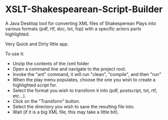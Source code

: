 XSLT-Shakespearean-Script-Builder
=================================

A Java Desktop tool for converting XML files of Shakesperean Plays into various formats (pdf, rtf, doc, txt, fop) with a specific actors parts highlighted.

Very Quick and Dirty little app. 

To use it:

* Unzip the contents of the /xml folder
* Open a command line and navigate to the project root.
* Invoke the "ant" command, it will run "clean", "compile", and then "run"
* When the play menu populates, choose the one you wish to create a highlighted script for. 
* Select the format you wish to transform it into (pdf, postscript, txt, rtf, etc...). 
* Click on the "Transform" button.
* Select the directory you wish to save the resulting file into.
* Wait (if it is a big XML file, this may take a little bit).
